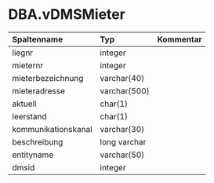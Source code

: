 # DBA.vDMSMieter

|Spaltenname|Typ|Kommentar|
|:----------|:--|:--------|
|liegnr|integer||
|mieternr|integer||
|mieterbezeichnung|varchar(40)||
|mieteradresse|varchar(500)||
|aktuell|char(1)||
|leerstand|char(1)||
|kommunikationskanal|varchar(30)||
|beschreibung|long varchar||
|entityname|varchar(50)||
|dmsid|integer||
